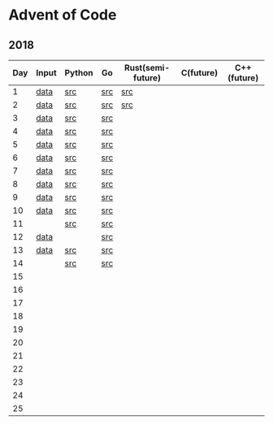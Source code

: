 # Advent of Code
## 2018
| Day | Input               | Python                      | Go                                | Rust(semi-future)                 | C(future) | C++(future) |
| --- | ------------------  | --------------------------  | --------------------------------  | -------------------------------   | - | - |
| 1   | [data](2018/day1/)  | [src](2018/python/day1.py)  | [src](2018/go/src/day1/day1.go)   | [src](2018/rust/day1/src/main.rs) |   |   |
| 2   | [data](2018/day2/)  | [src](2018/python/day2.py)  | [src](2018/go/src/day2/day2.go)   | [src](2018/rust/day2/src/main.rs) |   |   |
| 3   | [data](2018/day3/)  | [src](2018/python/day3.py)  | [src](2018/go/src/day3/day3.go)   |                                   |   |   |
| 4   | [data](2018/day4/)  | [src](2018/python/day4.py)  | [src](2018/go/src/day4/day4.go)   |                                   |   |   |
| 5   | [data](2018/day5/)  | [src](2018/python/day5.py)  | [src](2018/go/src/day5/day5.go)   |                                   |   |   |
| 6   | [data](2018/day6/)  | [src](2018/python/day6.py)  | [src](2018/go/src/day6/day6.go)   |                                   |   |   |
| 7   | [data](2018/day7/)  | [src](2018/python/day7.py)  | [src](2018/go/src/day7/day7.go)   |                                   |   |   |
| 8   | [data](2018/day8/)  | [src](2018/python/day8.py)  | [src](2018/go/src/day8/day8.go)   |                                   |   |   |
| 9   | [data](2018/day9/)  | [src](2018/python/day9.py)  | [src](2018/go/src/day9/day9.go)   |                                   |   |   |
| 10  | [data](2018/day10/) | [src](2018/python/day10.py) | [src](2018/go/src/day10/day10.go) |                                   |   |   |
| 11  |                     | [src](2018/python/day11.py) | [src](2018/go/src/day11/day11.go) |                                   |   |   |
| 12  | [data](2018/day12/) |                             | [src](2018/go/src/day12/day12.go) |                                   |   |   |
| 13  | [data](2018/day13/) | [src](2018/python/day13.py) | [src](2018/go/src/day13/day13.go) |                                   |   |   |
| 14  |                     | [src](2018/python/day14.py) | [src](2018/go/src/day14/day14.go) |                                   |   |   |
| 15  |                     |                             |                                   |                                   |   |   |
| 16  |                     |                             |                                   |                                   |   |   |
| 17  |                     |                             |                                   |                                   |   |   |
| 18  |                     |                             |                                   |                                   |   |   |
| 19  |                     |                             |                                   |                                   |   |   |
| 20  |                     |                             |                                   |                                   |   |   |
| 21  |                     |                             |                                   |                                   |   |   |
| 22  |                     |                             |                                   |                                   |   |   |
| 23  |                     |                             |                                   |                                   |   |   |
| 24  |                     |                             |                                   |                                   |   |   |
| 25  |                     |                             |                                   |                                   |   |   |
